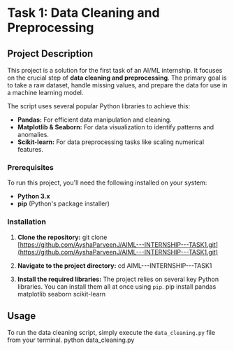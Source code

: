 # Task 1: Data Cleaning and Preprocessing

## Project Description

This project is a solution for the first task of an AI/ML internship. It focuses on the crucial step of **data cleaning and preprocessing**. The primary goal is to take a raw dataset, handle missing values, and prepare the data for use in a machine learning model.

The script uses several popular Python libraries to achieve this:
* **Pandas:** For efficient data manipulation and cleaning.
* **Matplotlib & Seaborn:** For data visualization to identify patterns and anomalies.
* **Scikit-learn:** For data preprocessing tasks like scaling numerical features.

### Prerequisites

To run this project, you'll need the following installed on your system:

* **Python 3.x**
* **pip** (Python's package installer)

### Installation

1.  **Clone the repository:**
    git clone [https://github.com/AyshaParveenJ/AIML---INTERNSHIP---TASK1.git](https://github.com/AyshaParveenJ/AIML---INTERNSHIP---TASK1.git)

2.  **Navigate to the project directory:**
    cd AIML---INTERNSHIP---TASK1

3.  **Install the required libraries:**
    The project relies on several key Python libraries. You can install them all at once using `pip`.
    pip install pandas matplotlib seaborn scikit-learn

## Usage

To run the data cleaning script, simply execute the `data_cleaning.py` file from your terminal.
python data_cleaning.py